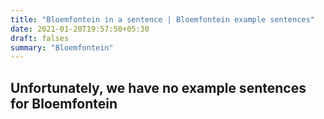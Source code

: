 ```yaml
---
title: "Bloemfontein in a sentence | Bloemfontein example sentences"
date: 2021-01-20T19:57:50+05:30
draft: falses
summary: "Bloemfontein"
---
```

## Unfortunately, we have no example sentences for Bloemfontein                 
